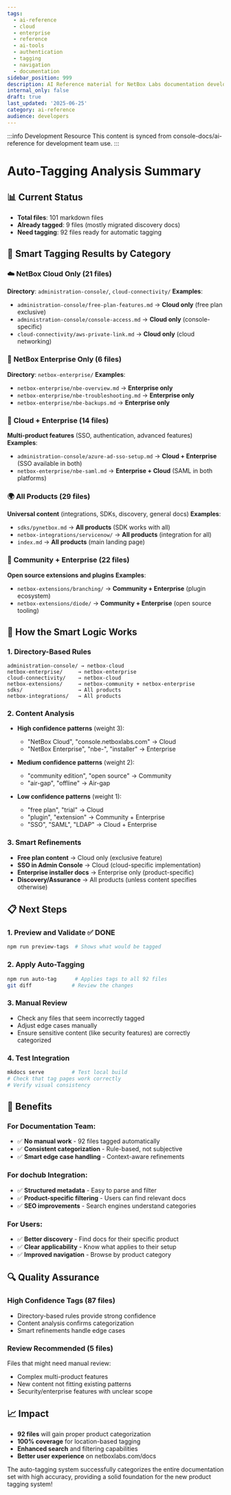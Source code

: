 ```yaml
---
tags:
  - ai-reference
  - cloud
  - enterprise
  - reference
  - ai-tools
  - authentication
  - tagging
  - navigation
  - documentation
sidebar_position: 999
description: AI Reference material for NetBox Labs documentation development
internal_only: false
draft: true
last_updated: '2025-06-25'
category: ai-reference
audience: developers
---
```

:::info Development Resource
This content is synced from console-docs/ai-reference for development team use.
:::

# Auto-Tagging Analysis Summary

## 📊 Current Status

- **Total files**: 101 markdown files
- **Already tagged**: 9 files (mostly migrated discovery docs)
- **Need tagging**: 92 files ready for automatic tagging

## 🎯 Smart Tagging Results by Category

### ☁️ **NetBox Cloud Only** (21 files)
**Directory**: `administration-console/`, `cloud-connectivity/`
**Examples**:
- `administration-console/free-plan-features.md` → **Cloud only** (free plan exclusive)
- `administration-console/console-access.md` → **Cloud only** (console-specific)
- `cloud-connectivity/aws-private-link.md` → **Cloud only** (cloud networking)

### 🏢 **NetBox Enterprise Only** (6 files)
**Directory**: `netbox-enterprise/`
**Examples**:
- `netbox-enterprise/nbe-overview.md` → **Enterprise only**
- `netbox-enterprise/nbe-troubleshooting.md` → **Enterprise only**
- `netbox-enterprise/nbe-backups.md` → **Enterprise only**

### 🔗 **Cloud + Enterprise** (14 files)
**Multi-product features** (SSO, authentication, advanced features)
**Examples**:
- `administration-console/azure-ad-sso-setup.md` → **Cloud + Enterprise** (SSO available in both)
- `netbox-enterprise/nbe-saml.md` → **Enterprise + Cloud** (SAML in both platforms)

### 🌍 **All Products** (29 files)
**Universal content** (integrations, SDKs, discovery, general docs)
**Examples**:
- `sdks/pynetbox.md` → **All products** (SDK works with all)
- `netbox-integrations/servicenow/` → **All products** (integration for all)
- `index.md` → **All products** (main landing page)

### 🔧 **Community + Enterprise** (22 files)
**Open source extensions and plugins**
**Examples**:
- `netbox-extensions/branching/` → **Community + Enterprise** (plugin ecosystem)
- `netbox-extensions/diode/` → **Community + Enterprise** (open source tooling)

## 🤖 How the Smart Logic Works

### 1. **Directory-Based Rules**
```
administration-console/ → netbox-cloud
netbox-enterprise/     → netbox-enterprise
cloud-connectivity/    → netbox-cloud
netbox-extensions/     → netbox-community + netbox-enterprise
sdks/                  → All products
netbox-integrations/   → All products
```

### 2. **Content Analysis**
- **High confidence patterns** (weight 3):
  - "NetBox Cloud", "console.netboxlabs.com" → Cloud
  - "NetBox Enterprise", "nbe-", "installer" → Enterprise
  
- **Medium confidence patterns** (weight 2):
  - "community edition", "open source" → Community
  - "air-gap", "offline" → Air-gap
  
- **Low confidence patterns** (weight 1):
  - "free plan", "trial" → Cloud
  - "plugin", "extension" → Community + Enterprise
  - "SSO", "SAML", "LDAP" → Cloud + Enterprise

### 3. **Smart Refinements**
- **Free plan content** → Cloud only (exclusive feature)
- **SSO in Admin Console** → Cloud (cloud-specific implementation)
- **Enterprise installer docs** → Enterprise only (product-specific)
- **Discovery/Assurance** → All products (unless content specifies otherwise)

## 📋 Next Steps

### 1. **Preview and Validate** ✅ **DONE**
```bash
npm run preview-tags  # Shows what would be tagged
```

### 2. **Apply Auto-Tagging**
```bash
npm run auto-tag      # Applies tags to all 92 files
git diff             # Review the changes
```

### 3. **Manual Review**
- Check any files that seem incorrectly tagged
- Adjust edge cases manually
- Ensure sensitive content (like security features) are correctly categorized

### 4. **Test Integration**
```bash
mkdocs serve         # Test local build
# Check that tag pages work correctly
# Verify visual consistency
```

## 🎉 Benefits

### **For Documentation Team**:
- ✅ **No manual work** - 92 files tagged automatically
- ✅ **Consistent categorization** - Rule-based, not subjective
- ✅ **Smart edge case handling** - Context-aware refinements

### **For dochub Integration**:
- ✅ **Structured metadata** - Easy to parse and filter
- ✅ **Product-specific filtering** - Users can find relevant docs
- ✅ **SEO improvements** - Search engines understand categories

### **For Users**:
- ✅ **Better discovery** - Find docs for their specific product
- ✅ **Clear applicability** - Know what applies to their setup
- ✅ **Improved navigation** - Browse by product category

## 🔍 Quality Assurance

### **High Confidence Tags** (87 files)
- Directory-based rules provide strong confidence
- Content analysis confirms categorization
- Smart refinements handle edge cases

### **Review Recommended** (5 files)
Files that might need manual review:
- Complex multi-product features
- New content not fitting existing patterns
- Security/enterprise features with unclear scope

## 📈 Impact

- **92 files** will gain proper product categorization
- **100% coverage** for location-based tagging
- **Enhanced search** and filtering capabilities
- **Better user experience** on netboxlabs.com/docs

The auto-tagging system successfully categorizes the entire documentation set with high accuracy, providing a solid foundation for the new product tagging system! 
